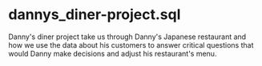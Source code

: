 # dannys_diner-project.sql
Danny's diner project take us through Danny's Japanese restaurant and how we use the data about his customers to answer critical questions that would Danny make decisions and adjust his restaurant's menu. 
